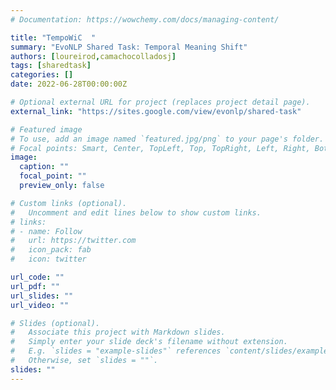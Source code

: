 ```yaml
---
# Documentation: https://wowchemy.com/docs/managing-content/

title: "TempoWiC  "
summary: "EvoNLP Shared Task: Temporal Meaning Shift"
authors: [loureirod,camachocolladosj]
tags: [sharedtask]
categories: []
date: 2022-06-28T00:00:00Z

# Optional external URL for project (replaces project detail page).
external_link: "https://sites.google.com/view/evonlp/shared-task"

# Featured image
# To use, add an image named `featured.jpg/png` to your page's folder.
# Focal points: Smart, Center, TopLeft, Top, TopRight, Left, Right, BottomLeft, Bottom, BottomRight.
image:
  caption: ""
  focal_point: ""
  preview_only: false

# Custom links (optional).
#   Uncomment and edit lines below to show custom links.
# links:
# - name: Follow
#   url: https://twitter.com
#   icon_pack: fab
#   icon: twitter

url_code: ""
url_pdf: ""
url_slides: ""
url_video: ""

# Slides (optional).
#   Associate this project with Markdown slides.
#   Simply enter your slide deck's filename without extension.
#   E.g. `slides = "example-slides"` references `content/slides/example-slides.md`.
#   Otherwise, set `slides = ""`.
slides: ""
---
```

